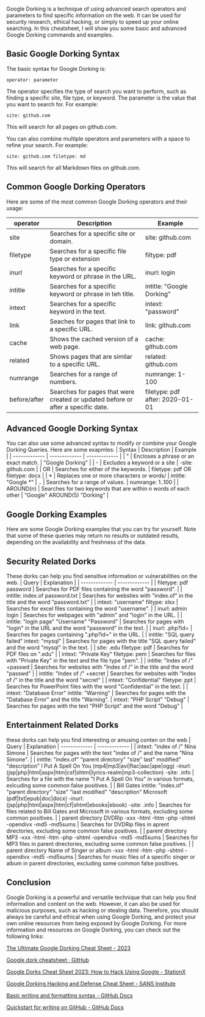 Google Dorking is a technique of using advanced search operators and parameters to find specific information on the web. It can be used for security research, ethical hacking, or simply to speed up your online searching. In this cheatsheet, I will show you some basic and advanced Google Dorking commands and examples.

## Basic Google Dorking Syntax
The basic syntax for Google Dorking is:  
```
operator: parameter
```
The operator specifies the type of search you want to perform, such as finding a specific site, file type, or keyword. The parameter is the value that you want to search for. For example: 
```
site: github.com
```
This will search for all pages on github.com.

You can also combine multiple operators and parameters with a space to refine your search. For example: 
```
site: github.com filetype: md
```
This will search for all Markdown files on github.com.

## Common Google Dorking Operators
Here are some of the most common Google Dorking operators and their usage: 

| operator | Description | Example |
| ------------- | ------------- | ------------- |
| site | Searches for a specific site or domain. | site: github.com
| filetype| Searches for a specific file type or extension | filtype: pdf |
| inurl | Searches for a specific keyword or phrase in the URL. | inurl: login |
| intitle | Searches for a specific keyword or phrase in teh title. | intitle: "Google Dorking" |
| intext | Searches for a specific keyword in the text. | intext: "password" |
| link | Seaches for pages that link to a specific URL. | link: github.com |
| cache | Shows the cached version of a web page. | cache: github.com |
| related | Shows pages that are similar to a specific URL. | related: github.com |
| numrange | Searches for a range of numbers. | numrange: 1-100 |
| before/after | Searches for pages that were created or updated before or after a specific date. | filetype: pdf after: 2020-01-01 |

## Advanced Google Dorking Syntax
You can also use some advanced syntax to modify or combine your Google Dorking Queries. Here are some exapmles: 
| Syntax | Description | Example |
| ------------- | ------------- | ------------- |
| " | Encloses a phrase or an exact match. | "Google Dorking" |
| - | Excludes a keyword or a site | -site: github.com |
| OR | Searches for either of the keywords. | filetype: pdf OR filetype: docx |
| * | Replaces one or more characters or words/ | intitle: "Google *"
| .. | Searches for a range of values. | numrange: 1..100 |
| AROUND(n) | Searches for two keywords that are within n words of each other | "Google" AROUND(5) "Dorking" |
## Google Dorking Examples
Here are some Google Dorking examples that you can try for yourself. Note that some of these queries may return no results or outdated results, depending on the availability and freshness of the data.

## Security Related Dorks
These dorks can help you find sensitive information or vulnerabilities on the web.
| Query | Explanation |
| ------------- | ------------- |
| filetype: pdf password | Searches for PDF files containing the word "password". |
| intitle: index.of password.txt | Searches for websties with "index.of" in the title and the word "password.txt" |
| intext: "username" filtype: xlsx | Searches for excel files containing the word "username". |
| inurl: admin login |  Searches for webpages with "admin" and "login" in the URL. |
| intitle: "login page" "Username" "Password" | Searches for pages with "login" in the URL and the word "password" in the text. |
| inurl: .php?id= | Searches for pages containing ".php?id=" in the URL. |
| intitle: "SQL query failed" intext: "mysql" | Searches for pages with the title "SQL query failed" and the word "mysql" in the text. |
| site: .edu filetype: pdf | Searches for PDF files on ".edu" |
| intext: "Private Key" filetype: pem | Searches for files with "Private Key" in the text and the file type "pem". |
| intitle: "Index of /" +passwd | Searches for websites with "Index of /" in the title and the word "passwd" |
| intitle: "Index of /" +secret | Searches for websites with "Index of /" in the title and the word "secret" |
| intext: "Confidential" filetype: ppt | Searches for PowerPoint files with the word "Confidential" in the text. |
| intext: "Database Error" intitle: "Warning" | Searches for pages with the "Database Error" and the title "Warning".
| intext: "PHP Script" "Debug" | Searches for pages with the text "PHP Script" and the word "Debug" |

## Entertainment Related Dorks
these dorks can help you find interesting or amusing conten on the web
| Query | Explanation |
------------- | ------------- |
| intext: "index of /" Nina Simone | Searches for pages with the text "index of /" and the name "Nina Simone". |
| intitle: "index.of" "parent directory" "size" last" modified" "description" I Put A Spell On You (mp4|mp3|avi|flac|aac|ape|ogg) -inurl:  (jsp|php|html|aspx|htm|csf|shtml|lyrics-realm|mp3-collection) -site: .info | Searches for a file with the name "I Put A Spell On You" in various formats, exlcuding some common false positives. |
| Bill Gates intitle: "index.of" "parent directory" "size" "last modified" "description" Microsoft (pdf|txt|epub|doc|docx) -inurl:  (jsp|php|html|aspx|htm|cf|shtml|ebooks|ebook) -site: .info | Searches for files related to Bill Gates and Microsoft in various formats, excluding some common positives. |
| parent directory DVDRip -xxx -html -htm -php -shtml -opendivx -md5 -md5sums | Searches for DVDRip files in aprent directories, excluding some common false positives. |
| parent directory MP3 -xxx -html -htm -php -shtml -opendivx -md5 -md5sums | Searches for MP3 files in parent directories, excluding some common false positives. |
| parent directory Name of Singer or album -xxx -html -htm -php -shtml -opendivx -md5 -md5sums | Searches for music files of a specific singer or album in parent directories, excluding some common false positives.


## Conclusion
Google Dorking is a powerful and versatile technique that can help you find information and content on the web. However, it can also be used for malicious purposes, such as hacking or stealing data. Therefore, you should always be careful and ethical when using Google Dorking, and protect your own online resources from being exposed by Google Dorking. For more information and resources on Google Dorking, you can check out the following links: 

[The Ultimate Google Dorking Cheat Sheet - 2023](https://usersearch.org/updates/2023/02/05/the-ultimate-google-dorking-cheatsheet-2023/)

[Google dork cheatsheet · GitHub](https://gist.github.com/sundowndev/283efaddbcf896ab405488330d1bbc06)

[Google Dorks Cheat Sheet 2023:  How to Hack Using Google - StationX](https://www.stationx.net/google-dorks-cheat-sheet/)

[Google Dorking Hacking and Defense Cheat Sheet - SANS Institute](https://www.sans.org/posters/google-hacking-and-defense-cheat-sheet/)

[Basic writing and formatting syntax - GitHub Docs](https://docs.github.com/en/get-started/writing-on-github/getting-started-with-writing-and-formatting-on-github/basic-writing-and-formatting-syntax)

[Quickstart for writing on GitHub - GitHub Docs](https://docs.github.com/en/get-started/writing-on-github/getting-started-with-writing-and-formatting-on-github/quickstart-for-writing-on-github)
